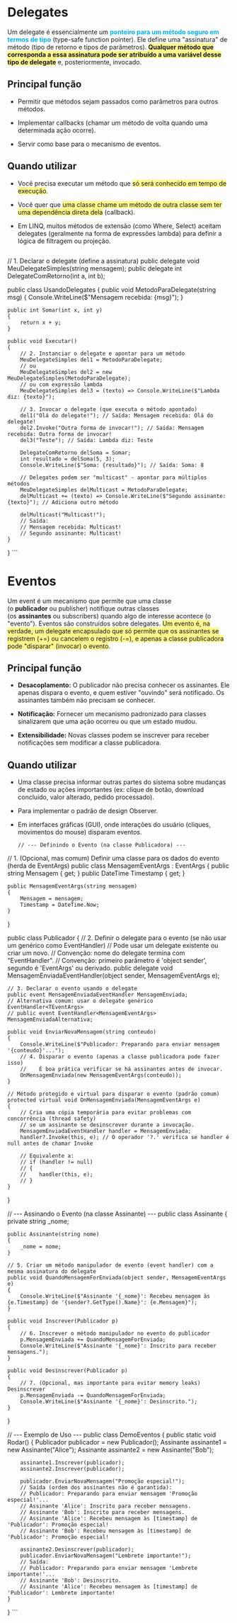 # Delegates

Um delegate é essencialmente um **<font color="#00b0f0">ponteiro para um método seguro em termos de tipo</font>** (type-safe function pointer). Ele define uma "assinatura" de método (tipo de retorno e tipos de parâmetros). **<span style="background:#fff88f">Qualquer método que corresponda a essa assinatura pode ser atribuído a uma variável desse tipo de delegate</span>** e, posteriormente, invocado.

## Principal função

- Permitir que métodos sejam passados como parâmetros para outros métodos.

- Implementar callbacks (chamar um método de volta quando uma determinada ação ocorre).

- Servir como base para o mecanismo de eventos.

## Quando utilizar

- Você precisa executar um método que <span style="background:#fff88f">só será conhecido em tempo de execução</span>.

- Você quer que <span style="background:#fff88f">uma classe chame um método de outra classe sem ter uma dependência direta dela</span> (callback).

- Em LINQ, muitos métodos de extensão (como Where, Select) aceitam delegates (geralmente na forma de expressões lambda) para definir a lógica de filtragem ou projeção.

    ```Csharp
// 1. Declarar o delegate (define a assinatura)
public delegate void MeuDelegateSimples(string mensagem);
public delegate int DelegateComRetorno(int a, int b);

public class UsandoDelegates
{
    public void MetodoParaDelegate(string msg)
    {
        Console.WriteLine($"Mensagem recebida: {msg}");
    }

    public int Somar(int x, int y)
    {
        return x + y;
    }

    public void Executar()
    {
        // 2. Instanciar o delegate e apontar para um método
        MeuDelegateSimples del1 = MetodoParaDelegate;
        // ou
        MeuDelegateSimples del2 = new MeuDelegateSimples(MetodoParaDelegate);
        // ou com expressão lambda
        MeuDelegateSimples del3 = (texto) => Console.WriteLine($"Lambda diz: {texto}");

        // 3. Invocar o delegate (que executa o método apontado)
        del1("Olá do delegate!"); // Saída: Mensagem recebida: Olá do delegate!
        del2.Invoke("Outra forma de invocar!"); // Saída: Mensagem recebida: Outra forma de invocar!
        del3("Teste"); // Saída: Lambda diz: Teste

        DelegateComRetorno delSoma = Somar;
        int resultado = delSoma(5, 3);
        Console.WriteLine($"Soma: {resultado}"); // Saída: Soma: 8

        // Delegates podem ser "multicast" - apontar para múltiplos métodos
        MeuDelegateSimples delMulticast = MetodoParaDelegate;
        delMulticast += (texto) => Console.WriteLine($"Segundo assinante: {texto}"); // Adiciona outro método

        delMulticast("Multicast!");
        // Saída:
        // Mensagem recebida: Multicast!
        // Segundo assinante: Multicast!
    }
}
    ```

# Eventos
Um event é um mecanismo que permite que uma classe (o **publicador** ou publisher) notifique outras classes (os **assinantes** ou subscribers) quando algo de interesse acontece (o "evento"). Eventos são construídos sobre delegates. <span style="background:#fff88f">Um evento é, na verdade, um delegate encapsulado que só permite que os assinantes se registrem (+=) ou cancelem o registro (-=), e apenas a classe publicadora pode "disparar" (invocar) o evento</span>.

## Principal função

- **Desacoplamento:** O publicador não precisa conhecer os assinantes. Ele apenas dispara o evento, e quem estiver "ouvindo" será notificado. Os assinantes também não precisam se conhecer.

- **Notificação:** Fornecer um mecanismo padronizado para classes sinalizarem que uma ação ocorreu ou que um estado mudou.

- **Extensibilidade:** Novas classes podem se inscrever para receber notificações sem modificar a classe publicadora.

## Quando utilizar

- Uma classe precisa informar outras partes do sistema sobre mudanças de estado ou ações importantes (ex: clique de botão, download concluído, valor alterado, pedido processado).

- Para implementar o padrão de design Observer.

- Em interfaces gráficas (GUI), onde interações do usuário (cliques, movimentos do mouse) disparam eventos.


    ```Csharp
    // --- Definindo o Evento (na classe Publicadora) ---

// 1. (Opcional, mas comum) Definir uma classe para os dados do evento (herda de EventArgs)
public class MensagemEventArgs : EventArgs
{
    public string Mensagem { get; }
    public DateTime Timestamp { get; }

    public MensagemEventArgs(string mensagem)
    {
        Mensagem = mensagem;
        Timestamp = DateTime.Now;
    }
}

public class Publicador
{
    // 2. Definir o delegate para o evento (se não usar um genérico como EventHandler)
    //    Pode usar um delegate existente ou criar um novo.
    //    Convenção: nome do delegate termina com "EventHandler".
    //    Convenção: primeiro parâmetro é 'object sender', segundo é 'EventArgs' ou derivado.
    public delegate void MensagemEnviadaEventHandler(object sender, MensagemEventArgs e);

    // 3. Declarar o evento usando o delegate
    public event MensagemEnviadaEventHandler MensagemEnviada;
    // Alternativa comum: usar o delegate genérico EventHandler<TEventArgs>
    // public event EventHandler<MensagemEventArgs> MensagemEnviadaAlternativa;

    public void EnviarNovaMensagem(string conteudo)
    {
        Console.WriteLine($"Publicador: Preparando para enviar mensagem '{conteudo}'...");
        // 4. Disparar o evento (apenas a classe publicadora pode fazer isso)
        //    É boa prática verificar se há assinantes antes de invocar.
        OnMensagemEnviada(new MensagemEventArgs(conteudo));
    }

    // Método protegido e virtual para disparar o evento (padrão comum)
    protected virtual void OnMensagemEnviada(MensagemEventArgs e)
    {
        // Cria uma cópia temporária para evitar problemas com concorrência (thread safety)
        // se um assinante se desinscrever durante a invocação.
        MensagemEnviadaEventHandler handler = MensagemEnviada;
        handler?.Invoke(this, e); // O operador '?.' verifica se handler é null antes de chamar Invoke

        // Equivalente a:
        // if (handler != null)
        // {
        //    handler(this, e);
        // }
    }
}

// --- Assinando o Evento (na classe Assinante) ---
public class Assinante
{
    private string _nome;

    public Assinante(string nome)
    {
        _nome = nome;
    }

    // 5. Criar um método manipulador de evento (event handler) com a mesma assinatura do delegate
    public void QuandoMensagemForEnviada(object sender, MensagemEventArgs e)
    {
        Console.WriteLine($"Assinante '{_nome}': Recebeu mensagem às {e.Timestamp} de '{sender?.GetType().Name}': {e.Mensagem}");
    }

    public void Inscrever(Publicador p)
    {
        // 6. Inscrever o método manipulador no evento do publicador
        p.MensagemEnviada += QuandoMensagemForEnviada;
        Console.WriteLine($"Assinante '{_nome}': Inscrito para receber mensagens.");
    }

    public void Desinscrever(Publicador p)
    {
        // 7. (Opcional, mas importante para evitar memory leaks) Desinscrever
        p.MensagemEnviada -= QuandoMensagemForEnviada;
        Console.WriteLine($"Assinante '{_nome}': Desinscrito.");
    }
}

// --- Exemplo de Uso ---
public class DemoEventos
{
    public static void Rodar()
    {
        Publicador publicador = new Publicador();
        Assinante assinante1 = new Assinante("Alice");
        Assinante assinante2 = new Assinante("Bob");

        assinante1.Inscrever(publicador);
        assinante2.Inscrever(publicador);

        publicador.EnviarNovaMensagem("Promoção especial!");
        // Saída (ordem dos assinantes não é garantida):
        // Publicador: Preparando para enviar mensagem 'Promoção especial!'...
        // Assinante 'Alice': Inscrito para receber mensagens.
        // Assinante 'Bob': Inscrito para receber mensagens.
        // Assinante 'Alice': Recebeu mensagem às [timestamp] de 'Publicador': Promoção especial!
        // Assinante 'Bob': Recebeu mensagem às [timestamp] de 'Publicador': Promoção especial!

        assinante2.Desinscrever(publicador);
        publicador.EnviarNovaMensagem("Lembrete importante!");
        // Saída:
        // Publicador: Preparando para enviar mensagem 'Lembrete importante!'...
        // Assinante 'Bob': Desinscrito.
        // Assinante 'Alice': Recebeu mensagem às [timestamp] de 'Publicador': Lembrete importante!
    }
}
    ```